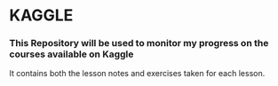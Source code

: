 # KAGGLE
### This Repository will be used to monitor my progress on the courses available on Kaggle
It contains both the lesson notes and exercises taken for each lesson.
